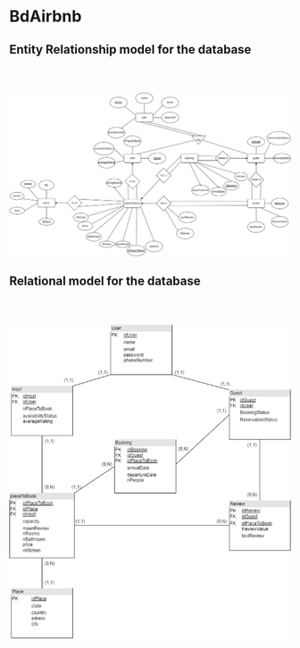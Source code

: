 # BdAirbnb
<h2>Entity Relationship model for the database</h2><br> 
<br>

![image](https://github.com/leonardosantosp/BdAirbnb/blob/main/MER.png)<br>

<h2>Relational model for the database</h2><br>
<br>

![image](https://github.com/leonardosantosp/BdAirbnb/blob/main/MR.png)<br>
